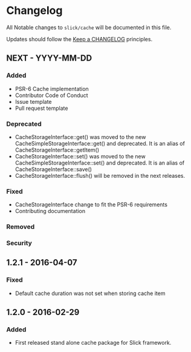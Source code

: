 # Changelog

All Notable changes to `slick/cache` will be documented in this file.

Updates should follow the [Keep a CHANGELOG](http://keepachangelog.com/) principles.

## NEXT - YYYY-MM-DD


### Added
- PSR-6 Cache implementation
- Contributor Code of Conduct
- Issue template
- Pull request template

### Deprecated
- CacheStorageInterface::get() was moved to the new CacheSimpleStorageInterface::get() and
  deprecated. It is an alias of CacheStorageInterface::getItem()
- CacheStorageInterface::set() was moved to the new CacheSimpleStorageInterface::set() and
  deprecated. It is an alias of CacheStorageInterface::save()
- CacheStorageInterface::flush() will be removed in the next releases. 

### Fixed
- CacheStorageInterface change to fit the PSR-6 requirements
- Contributing documentation 

### Removed

### Security



## 1.2.1 - 2016-04-07

### Fixed
- Default cache duration was not set when storing cache item

## 1.2.0 - 2016-02-29

### Added
- First released stand alone cache package for Slick framework.